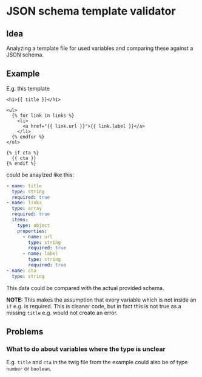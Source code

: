 # JSON schema template validator

## Idea

Analyzing a template file for used variables and comparing these against a JSON schema.

## Example

E.g. this template

```twig
<h1>{{ title }}</h1>

<ul>
  {% for link in links %}
    <li>
      <a href="{{ link.url }}">{{ link.label }}</a>
    </li>
  {% endfor %}
</ul>

{% if cta %}
  {{ cta }}
{% endif %}
```

could be anaylzed like this:

```yaml
- name: title
  type: string
  required: true
- name: links
  type: array
  required: true
  items:
    type: object
    properties:
      - name: url
        type: string
        required: true
      - name: label
        type: string
        required: true
- name: cta
  type: string
```

This data could be compared with the actual provided schema.

**NOTE:** This makes the assumption that every variable which is not inside an `if` e.g. is required. This is cleaner code, but in fact this is not true as a missing `title` e.g. would not create an error.

## Problems

### What to do about variables where the type is unclear

E.g. `title` and `cta` in the twig file from the example could also be of type `number` or `boolean`.
